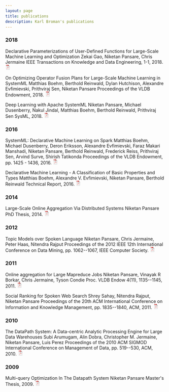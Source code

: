 ```yaml
---
layout: page
title: publications
description: Karl Broman's publications
---
```


<!--

<div class="navbar">
    <div class="navbar-inner">
        <ul class="nav">
            <li><a href="#book">book</a></li>
            <li><a href="#articles">articles</a></li>
            <li><a href="#editorials">editorials</a></li>
            <li><a href="#letters">letters</a></li>
            <li><a href="#chapters">chapters</a></li>
            <li><a href="#techreports">tech reports</a></li>
            <li><a href="#thesis">dissertation</a></li>
        </ul>
    </div>
</div>


### <a name="book"></a>book

-->

### 2018

Declarative Parameterizations of User-Defined Functions for Large-Scale Machine Learning and Optimization 
Zekai Gao, Niketan Pansare, Chris Jermaine 
IEEE Transactions on Knowledge and Data Engineering, 1-1, 2018.
[![pdf (149k)](icons16/pdf-icon.png)](https://www.computer.org/csdl/trans/tk/preprint/08478355.pdf)

On Optimizing Operator Fusion Plans for Large-Scale Machine Learning in SystemML 
Matthias Boehm, Berthold Reinwald, Dylan Hutchison, Alexandre Evfimievski, Prithviraj Sen, Niketan Pansare 
Proceedings of the VLDB Endowment, 2018.
[![pdf (149k)](icons16/pdf-icon.png)](https://dl.acm.org/citation.cfm?id=3275545)

Deep Learning with Apache SystemML 
Niketan Pansare, Michael Dusenberry, Nakul Jindal, Matthias Boehm, Berthold Reinwald, Prithviraj Sen 
SysML, 2018.
[![pdf (149k)](icons16/pdf-icon.png)](https://arxiv.org/pdf/1802.04647.pdf)

### 2016

SystemML: Declarative Machine Learning on Spark 
Matthias Boehm, Michael Dusenberry, Deron Eriksson, Alexandre Evfimievski, Faraz Makari Manshadi, Niketan Pansare, Berthold Reinwald, Frederick Reiss, Prithviraj Sen, Arvind Surve, Shirish Tatikonda 
Proceedings of the VLDB Endowment, pp. 1425 - 1436, 2016.
[![pdf (149k)](icons16/pdf-icon.png)](http://www.vldb.org/pvldb/vol9/p1425-boehm.pdf)

Declarative Machine Learning - A Classification of Basic Properties and Types 
Matthias Boehm, Alexandre V. Evfimievski, Niketan Pansare, Berthold Reinwald 
Technical Report, 2016.
[![pdf (149k)](icons16/pdf-icon.png)](https://arxiv.org/pdf/1605.05826.pdf)

### 2014

Large-Scale Online Aggregation Via Distributed Systems 
Niketan Pansare 
PhD Thesis, 2014.
[![pdf (149k)](icons16/pdf-icon.png)](https://drive.google.com/file/d/0B2FxQvYQhnAcOGowczZqajlYNVk/view?usp=sharing)

### 2012

Topic Models over Spoken Language 
Niketan Pansare, Chris Jermaine, Peter Haas, Nitendra Rajput 
Proceedings of the 2012 IEEE 12th International Conference on Data Mining, pp. 1062--1067, IEEE Computer Society.
[![pdf (149k)](icons16/pdf-icon.png)](https://drive.google.com/file/d/0B2FxQvYQhnAcZmkwdU5JQ3Q3eVk/view?usp=sharing)

### 2011

Online aggregation for Large Mapreduce Jobs 
Niketan Pansare, Vinayak R Borkar, Chris Jermaine, Tyson Condie 
Proc. VLDB Endow 4(11), 1135--1145, 2011.
[![pdf (149k)](icons16/pdf-icon.png)](http://www.vldb.org/pvldb/vol4/p1135-pansare.pdf)

Social Ranking for Spoken Web Search 
Shrey Sahay, Nitendra Rajput, Niketan Pansare 
Proceedings of the 20th ACM International Conference on Information and Knowledge Management, pp. 1835--1840, ACM, 2011.
[![pdf (149k)](icons16/pdf-icon.png)](https://drive.google.com/file/d/0B2FxQvYQhnAcdnh2NDNUOTZWcnM/view?usp=sharing)

### 2010

The DataPath System: A Data-centric Analytic Processing Engine for Large Data Warehouses 
Subi Arumugam, Alin Dobra, Christopher M. Jermaine, Niketan Pansare, Luis Perez 
Proceedings of the 2010 ACM SIGMOD International Conference on Management of Data, pp. 519--530, ACM, 2010.
[![pdf (149k)](icons16/pdf-icon.png)](https://drive.google.com/file/d/0B2FxQvYQhnAcQW4wd3hYRkdQX1k/view?usp=sharing)

### 2009

Multi-query Optimization In The Datapath System 
Niketan Pansare 
Master's Thesis, 2009.
[![pdf (149k)](icons16/pdf-icon.png)](https://drive.google.com/file/d/0B2FxQvYQhnAcWlhJdUttQUx3ZW8/view?usp=sharing)
